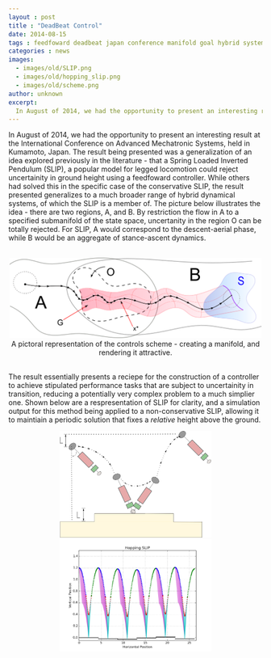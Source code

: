 ```yaml
---
layout : post
title : "DeadBeat Control"
date: 2014-08-15 
tags : feedfoward deadbeat japan conference manifold goal hybrid system SLIP BIRDS
categories : news
images:
  - images/old/SLIP.png
  - images/old/hopping_slip.png
  - images/old/scheme.png
author: unknown
excerpt: 
  In August of 2014, we had the opportunity to present an interesting result at the International Conference on Advanced Mechatronic Systems, held in Kumamoto, Japan. 
---
```

In August of 2014, we had the opportunity to present an interesting result at the International Conference on Advanced Mechatronic Systems, held in Kumamoto, Japan. The result being presented was a generalization of an idea explored previously in the literature - that a Spring Loaded Inverted Pendulum (SLIP), a popular model for legged locomotion could reject uncertainity in ground height using a feedfoward controller. While others had solved this in the specific case of the conservative SLIP, the result presented generalizes to a much broader range of hybrid dynamical systems, of which the SLIP is a member of. The picture below illustrates the idea - there are two regions, A, and B. By restriction the flow in A to a specified submanifold of the state space, uncertanity in the region O can be totally rejected. For SLIP, A would correspond to the descent-aerial phase, while B would be an aggregate of stance-ascent dynamics.

<br>
<center><img src="/images/old/scheme.png" style="width:500px"></center>
<center> A pictoral representation of the controls scheme - creating a manifold, and rendering it attractive. </center>
<br>

The result essentially presents a reciepe for the construction of a controller to achieve stipulated performance tasks that are subject to uncertainity in transition, reducing a potentially very complex problem to a much simplier one. Shown below are a respresentation of SLIP for clarity, and a simulation output for this method being applied to a non-conservative SLIP, allowing it to maintiain a periodic solution that fixes a _relative_ height above the ground. 

<div align="center"> 
<img src="/images/old/SLIP.png" style="width:300px">
<img src="/images/old/hopping_slip.png" style="width:300px;">
</div> 
